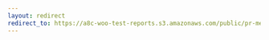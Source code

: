 ```yaml
---
layout: redirect
redirect_to: https://a8c-woo-test-reports.s3.amazonaws.com/public/pr-merge/44236/api/index.html
---
```

